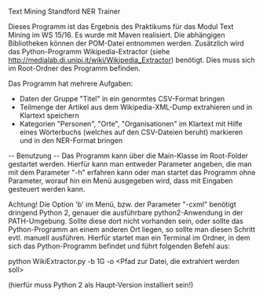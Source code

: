 Text Mining Standford NER Trainer


Dieses Programm ist das Ergebnis des Praktikums für das Modul Text Mining im WS 15/16.
Es wurde mit Maven realisiert. Die abhängigen Bibliotheken können der POM-Datei entnommen werden.
Zusätzlich wird das Python-Programm Wikipedia-Extractor (siehe http://medialab.di.unipi.it/wiki/Wikipedia_Extractor) benötigt.
Dies muss sich im Root-Ordner des Programm befinden.

Das Programm hat mehrere Aufgaben:
- Daten der Gruppe "Titel" in ein genormtes CSV-Format bringen
- Teilmenge der Artikel aus dem Wikipedia-XML-Dump extrahieren und in Klartext speichern
- Kategorien "Personen", "Orte", "Organisationen" im Klartext mit Hilfe eines Wörterbuchs
  (welches auf den CSV-Dateien beruht) markieren und in den NER-Format bringen


-- Benutzung --
Das Programm kann über die Main-Klasse im Root-Folder gestartet werden.
Hierfür kann man entweder Parameter angeben, die man mit dem Parameter "-h" erfahren kann
oder man startet das Programm ohne Parameter, worauf hin ein Menü ausgegeben wird, dass mit Eingaben gesteuert werden kann.

Achtung!
Die Option 'b' im Menü, bzw. der Parameter "-cxml" benötigt dringend Python 2, genauer die ausführbare python2-Anwendung in der PATH-Umgebung.
Sollte diese dort nicht vorhanden sein, oder sollte das Python-Programm an einem anderen Ort liegen, so sollte man diesen Schritt evtl. manuell ausführen.
Hierfür startet man ein Terminal im Ordner, in dem sich das Python-Programm befindet und führt folgenden Befehl aus:

python WikiExtractor.py -b 1G -o <Ergebnis-Ordner> <Pfad zur Datei, die extrahiert werden soll>

(hierfür muss Python 2 als Haupt-Version installiert sein!)
